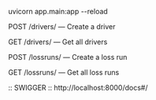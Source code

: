 uvicorn app.main:app --reload


POST /drivers/ — Create a driver

GET /drivers/ — Get all drivers

POST /lossruns/ — Create a loss run

GET /lossruns/ — Get all loss runs

:: SWIGGER ::
http://localhost:8000/docs#/